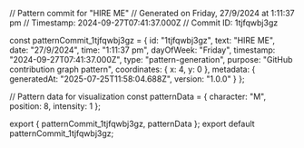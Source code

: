 // Pattern commit for "HIRE ME"
// Generated on Friday, 27/9/2024 at 1:11:37 pm
// Timestamp: 2024-09-27T07:41:37.000Z
// Commit ID: 1tjfqwbj3gz

const patternCommit_1tjfqwbj3gz = {
  id: "1tjfqwbj3gz",
  text: "HIRE ME",
  date: "27/9/2024",
  time: "1:11:37 pm",
  dayOfWeek: "Friday",
  timestamp: "2024-09-27T07:41:37.000Z",
  type: "pattern-generation",
  purpose: "GitHub contribution graph pattern",
  coordinates: {
    x: 4,
    y: 0
  },
  metadata: {
    generatedAt: "2025-07-25T11:58:04.688Z",
    version: "1.0.0"
  }
};

// Pattern data for visualization
const patternData = {
  character: "M",
  position: 8,
  intensity: 1
};

export { patternCommit_1tjfqwbj3gz, patternData };
export default patternCommit_1tjfqwbj3gz;
